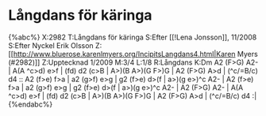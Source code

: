 # Långdans för käringa

{%abc%}
X:2982
T:Långdans för käringa
S:Efter [[!Lena Jonsson]], 11/2008
S:Efter Nyckel Erik Olsson
Z:[[http://www.bluerose.karenlmyers.org/IncipitsLangdans4.html|Karen Myers (#2982)]]
Z:Upptecknad 1/2009
M:3/4
L:1/8
R:Långdans
K:Dm
A2 (F>G) A2- | A(A ^c>d) e>f | (fd) d2 (c>B | A>)(B A>)(G F>)G | A2 (F>G) A>d |
(^c/=B/c) d4 :: A2 (f>e) f>a | a2 (g>f) e>g | g2 (f>e) d>(f | a>)(g e>)^c A2- |
A2 (f>e) f>a | a2 (g>f) e>g | g2 (f>e) d>(f | a>)(g e>)^c A2- | A2 (F>G) A2- |
A(A ^c>d) e>f | (fd) d2 (c>B | A>)(B A>)(G F>)G | A2 (F>G) A>d | (^c/=B/c) d4 :|
{%endabc%}

